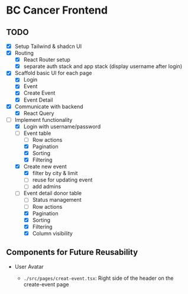 # BC Cancer Frontend

## TODO

- [x] Setup Tailwind & shadcn UI
- [x] Routing
  - [x] React Router setup
  - [x] separate auth stack and app stack (display username after login)
- [x] Scaffold basic UI for each page
  - [x] Login
  - [x] Event
  - [x] Create Event
  - [x] Event Detail
- [x] Communicate with backend
  - [x] React Query
- [ ] Implement functionality
  - [x] Login with username/password
  - [ ] Event table
    - [ ] Row actions
    - [x] Pagination
    - [x] Sorting
    - [x] Filtering
  - [x] Create new event
    - [x] filter by city & limit
    - [ ] reuse for updating event
    - [ ] add admins
  - [ ] Event detail donor table
    - [ ] Status management
    - [ ] Row actions
    - [x] Pagination
    - [x] Sorting
    - [x] Filtering
    - [x] Column visibility

## Components for Future Reusability

- User Avatar

  - `./src/pages/creat-event.tsx`: Right side of the header on the create-event page
